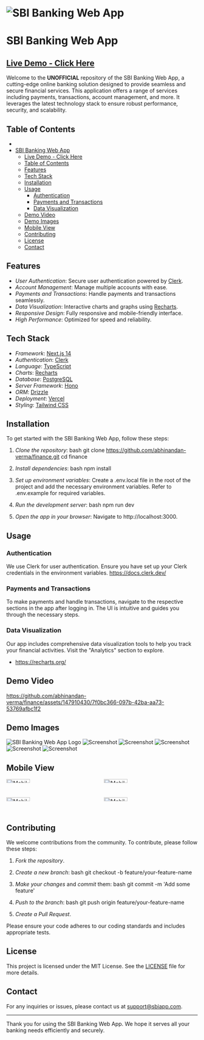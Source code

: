 # ![SBI Banking Web App](/public/complete-logo.svg)

# SBI Banking Web App

## [Live Demo - Click Here](https://finance-seven-psi.vercel.app/)

Welcome to the **UNOFFICIAL** repository of the SBI Banking Web App, a cutting-edge online banking solution designed to provide seamless and secure financial services. This application offers a range of services including payments, transactions, account management, and more. It leverages the latest technology stack to ensure robust performance, security, and scalability.

## Table of Contents

- [](#)
- [SBI Banking Web App](#sbi-banking-web-app)
  - [Live Demo - Click Here](#live-demo---click-here)
  - [Table of Contents](#table-of-contents)
  - [Features](#features)
  - [Tech Stack](#tech-stack)
  - [Installation](#installation)
  - [Usage](#usage)
    - [Authentication](#authentication)
    - [Payments and Transactions](#payments-and-transactions)
    - [Data Visualization](#data-visualization)
  - [Demo Video](#demo-video)
  - [Demo Images](#demo-images)
  - [Mobile View](#mobile-view)
  - [Contributing](#contributing)
  - [License](#license)
  - [Contact](#contact)

## Features

- *User Authentication*: Secure user authentication powered by [Clerk](https://clerk.com).
- *Account Management*: Manage multiple accounts with ease.
- *Payments and Transactions*: Handle payments and transactions seamlessly.
- *Data Visualization*: Interactive charts and graphs using [Recharts](https://recharts.org/).
- *Responsive Design*: Fully responsive and mobile-friendly interface.
- *High Performance*: Optimized for speed and reliability.

## Tech Stack

- *Framework*: [Next.js 14](https://nextjs.org/)
- *Authentication*: [Clerk](https://clerk.com)
- *Language*: [TypeScript](https://www.typescriptlang.org/)
- *Charts*: [Recharts](https://recharts.org/)
- *Database*: [PostgreSQL](https://www.postgresql.org/)
- *Server Framework*: [Hono](https://hono.dev/)
- *ORM*: [Drizzle](https://drizzle.team/)
- *Deployment*: [Vercel](https://vercel.com/)
- *Styling*: [Tailwind CSS](https://tailwindcss.com/)

## Installation

To get started with the SBI Banking Web App, follow these steps:

1. *Clone the repository*:
    bash
    git clone https://github.com/abhinandan-verma/finance.git
    cd finance
    

2. *Install dependencies*:
    bash
    npm install
    

3. *Set up environment variables*:
    Create a .env.local file in the root of the project and add the necessary environment variables. Refer to .env.example for required variables.

4. *Run the development server*:
    bash
    npm run dev
    

5. *Open the app in your browser*:
    Navigate to http://localhost:3000.

## Usage

### Authentication

We use Clerk for user authentication. Ensure you have set up your Clerk credentials in the environment variables.
https://docs.clerk.dev/

### Payments and Transactions

To make payments and handle transactions, navigate to the respective sections in the app after logging in. The UI is intuitive and guides you through the necessary steps.

### Data Visualization

Our app includes comprehensive data visualization tools to help you track your financial activities. Visit the "Analytics" section to explore.
* https://recharts.org/

## Demo Video

https://github.com/abhinandan-verma/finance/assets/147910430/7f0bc366-097b-42ba-aa73-53769afbc1f2

## Demo Images
![SBI Banking Web App Logo](/public/complete-logo.svg)
![Screenshot](/public/screenshots/sign-in.png)
![Screenshot](/public/screenshots/sc1.png)
![Screenshot](/public/screenshots/sc3.png)
![Screenshot](/public/screenshots/sc8.png)
![Screenshot](/public/screenshots/sc11.png)

## Mobile View

<div style="display: grid; grid-template-columns: repeat(2, 1fr); gap: 10px;">
    <img src="/public/mobile/sc3.jpeg" alt="Mobile View" style="width: 50%;">
    <img src="/public/mobile/sc4.jpeg" alt="Mobile View" style="width: 50%;">
    <img src="/public/mobile/sc8.jpeg" alt="Mobile View" style="width: 50%;">
    <img src="/public/mobile/sc7.jpeg" alt="Mobile View" style="width: 50%;">
</div>

## Contributing

We welcome contributions from the community. To contribute, please follow these steps:

1. *Fork the repository*.
2. *Create a new branch*:
    bash
    git checkout -b feature/your-feature-name
    
3. *Make your changes* and *commit* them:
    bash
    git commit -m 'Add some feature'
    
4. *Push to the branch*:
    bash
    git push origin feature/your-feature-name
    
5. *Create a Pull Request*.

Please ensure your code adheres to our coding standards and includes appropriate tests.

## License

This project is licensed under the MIT License. See the [LICENSE](LICENSE) file for more details.

## Contact

For any inquiries or issues, please contact us at [support@sbiapp.com](mailto:support@sbiapp.com).

---

Thank you for using the SBI Banking Web App. We hope it serves all your banking needs efficiently and securely.
